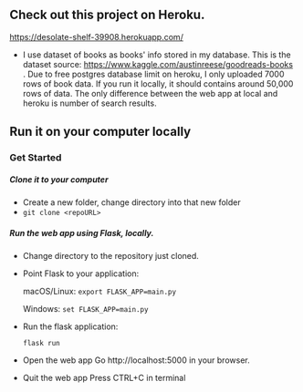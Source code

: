 ## Check out this project on Heroku.
https://desolate-shelf-39908.herokuapp.com/
- I use dataset of books as books' info stored in my database. This is the dataset source: https://www.kaggle.com/austinreese/goodreads-books .
Due to free postgres database limit on heroku, I only uploaded 7000 rows of book data. If you run it locally, it should contains around 50,000 rows of data. The only difference between the web app at local and heroku is number of search results. 

## Run it on your computer locally
### Get Started
##### Clone it to your computer
- Create a new folder, change directory into that new folder
- `git clone <repoURL>`
##### Run the web app using Flask, locally.
- Change directory to the repository just cloned.
- Point Flask to your application: 

    macOS/Linux:  `export FLASK_APP=main.py`
    
    Windows: `set FLASK_APP=main.py`
- Run the flask application: 

    `flask run`
- Open the web app
    Go http://localhost:5000 in your browser.
- Quit the web app
    Press CTRL+C in terminal


